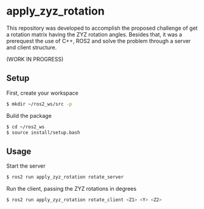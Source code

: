 # apply_zyz_rotation
This repository was developed to accomplish the proposed challenge of get a rotation matrix having the ZYZ rotation angles. Besides that, it was a prerequest the use of C++, ROS2 and solve the problem through a server and client structure.

(WORK IN PROGRESS)

## Setup
First, create your workspace
```bash
$ mkdir ~/ros2_ws/src -p
``` 

Build the package
```bash
$ cd ~/ros2_ws
$ source install/setup.bash
``` 

## Usage
Start the server
```bash
$ ros2 run apply_zyz_rotation rotate_server
``` 

Run the client, passing the ZYZ rotations in degrees
```bash
$ ros2 run apply_zyz_rotation rotate_client <Z1> <Y> <Z2>
``` 